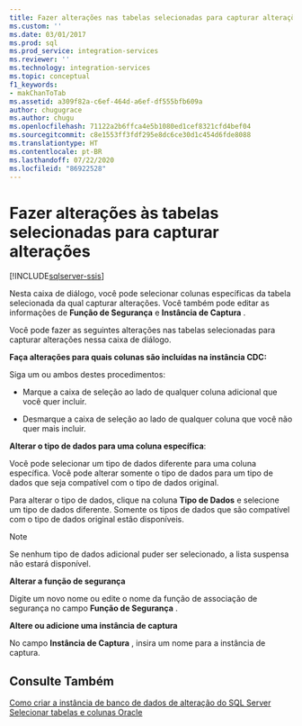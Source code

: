 ```yaml
---
title: Fazer alterações nas tabelas selecionadas para capturar alterações | Microsoft Docs
ms.custom: ''
ms.date: 03/01/2017
ms.prod: sql
ms.prod_service: integration-services
ms.reviewer: ''
ms.technology: integration-services
ms.topic: conceptual
f1_keywords:
- makChanToTab
ms.assetid: a309f82a-c6ef-464d-a6ef-df555bfb609a
author: chugugrace
ms.author: chugu
ms.openlocfilehash: 71122a2b6ffca4e5b1080ed1cef8321cfd4bef04
ms.sourcegitcommit: c8e1553ff3fdf295e8dc6ce30d1c454d6fde8088
ms.translationtype: HT
ms.contentlocale: pt-BR
ms.lasthandoff: 07/22/2020
ms.locfileid: "86922528"
---
```

# <a name="make-changes-to-the-tables-selected-for-capturing-changes"></a>Fazer alterações às tabelas selecionadas para capturar alterações

[!INCLUDE[sqlserver-ssis](../../includes/applies-to-version/sqlserver-ssis.md)]


  Nesta caixa de diálogo, você pode selecionar colunas específicas da tabela selecionada da qual capturar alterações. Você também pode editar as informações de **Função de Segurança** e **Instância de Captura** .  
  
 Você pode fazer as seguintes alterações nas tabelas selecionadas para capturar alterações nessa caixa de diálogo.  
  
 **Faça alterações para quais colunas são incluídas na instância CDC:**  
  
 Siga um ou ambos destes procedimentos:  
  
-   Marque a caixa de seleção ao lado de qualquer coluna adicional que você quer incluir.  
  
-   Desmarque a caixa de seleção ao lado de qualquer coluna que você não quer mais incluir.  
  
 **Alterar o tipo de dados para uma coluna específica**:  
  
 Você pode selecionar um tipo de dados diferente para uma coluna específica. Você pode alterar somente o tipo de dados para um tipo de dados que seja compatível com o tipo de dados original.  
  
 Para alterar o tipo de dados, clique na coluna **Tipo de Dados** e selecione um tipo de dados diferente. Somente os tipos de dados que são compatível com o tipo de dados original estão disponíveis.  
  
> [!NOTE]  
>  Se nenhum tipo de dados adicional puder ser selecionado, a lista suspensa não estará disponível.  
  
 **Alterar a função de segurança**  
  
 Digite um novo nome ou edite o nome da função de associação de segurança no campo **Função de Segurança** .  
  
 **Altere ou adicione uma instância de captura**  
  
 No campo **Instância de Captura** , insira um nome para a instância de captura.  
  
## <a name="see-also"></a>Consulte Também  
 [Como criar a instância de banco de dados de alteração do SQL Server](../../integration-services/change-data-capture/how-to-create-the-sql-server-change-database-instance.md)   
 [Selecionar tabelas e colunas Oracle](../../integration-services/change-data-capture/select-oracle-tables-and-columns.md)  
  
  
